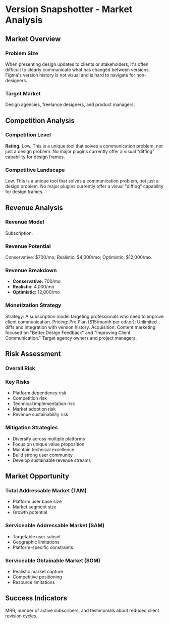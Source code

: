 # Version Snapshotter - Market Analysis

## Market Overview

### Problem Size
When presenting design updates to clients or stakeholders, it's often difficult to clearly communicate what has changed between versions. Figma's version history is not visual and is hard to navigate for non-designers.

### Target Market
Design agencies, freelance designers, and product managers.

## Competition Analysis

### Competition Level
**Rating:** Low. This is a unique tool that solves a communication problem, not just a design problem. No major plugins currently offer a visual "diffing" capability for design frames.

### Competitive Landscape
Low. This is a unique tool that solves a communication problem, not just a design problem. No major plugins currently offer a visual "diffing" capability for design frames.

## Revenue Analysis

### Revenue Model
Subscription.

### Revenue Potential
Conservative: $700/mo; Realistic: $4,000/mo; Optimistic: $12,000/mo.

### Revenue Breakdown
- **Conservative:** 700/mo
- **Realistic:** 4,000/mo
- **Optimistic:** 12,000/mo

### Monetization Strategy
Strategy: A subscription model targeting professionals who need to improve client communication. Pricing: Pro Plan ($15/month per editor): Unlimited diffs and integration with version history. Acquisition: Content marketing focused on "Better Design Feedback" and "Improving Client Communication." Target agency owners and project managers.

## Risk Assessment

### Overall Risk


### Key Risks
- Platform dependency risk
- Competition risk
- Technical implementation risk
- Market adoption risk
- Revenue sustainability risk

### Mitigation Strategies
- Diversify across multiple platforms
- Focus on unique value proposition
- Maintain technical excellence
- Build strong user community
- Develop sustainable revenue streams

## Market Opportunity

### Total Addressable Market (TAM)
- Platform user base size
- Market segment size
- Growth potential

### Serviceable Addressable Market (SAM)
- Targetable user subset
- Geographic limitations
- Platform-specific constraints

### Serviceable Obtainable Market (SOM)
- Realistic market capture
- Competitive positioning
- Resource limitations

## Success Indicators
MRR, number of active subscribers, and testimonials about reduced client revision cycles.
